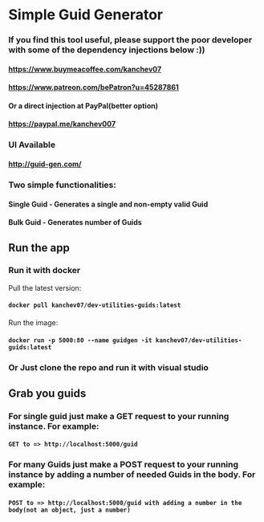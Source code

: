 # Simple Guid Generator

### If you find this tool useful, please support the poor developer with some of the dependency injections below :))
#### https://www.buymeacoffee.com/kanchev07
#### https://www.patreon.com/bePatron?u=45287861
#### Or a direct injection at PayPal(better option)
#### https://paypal.me/kanchev007

### UI Available
#### http://guid-gen.com/

### Two simple functionalities:
#### Single Guid - Generates a single and non-empty valid Guid
#### Bulk Guid - Generates number of Guids

## Run the app

### Run it with docker
Pull the latest version:
#### `docker pull kanchev07/dev-utilities-guids:latest`

Run the image: 
#### `docker run -p 5000:80 --name guidgen -it kanchev07/dev-utilities-guids:latest`

### Or Just clone the repo and run it with visual studio

## Grab you guids

### For single guid just make a GET request to your running instance. For example:
#### `GET to => http://localhost:5000/guid`

### For many Guids just make a POST request to your running instance by adding a number of needed Guids in the body. For example:
#### `POST to => http://localhost:5000/guid with adding a number in the body(not an object, just a number)`
